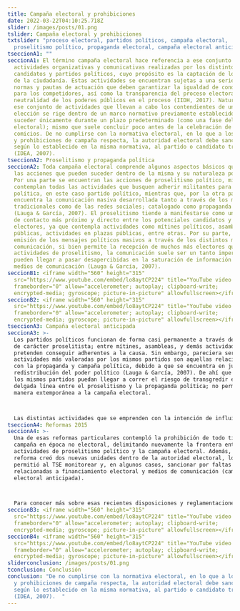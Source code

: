 ```yaml
---
title: Campaña electoral y prohibiciones
date: 2022-03-22T04:10:25.718Z
slider: /images/posts/01.png
tslider: Campaña electoral y prohibiciones
txtslider: "proceso electoral, partidos políticos, campaña electoral,
  proselitismo político, propaganda electoral, campaña electoral anticipada "
tseccionA1: ""
seccionA1: El término campaña electoral hace referencia a ese conjunto de
  actividades organizativas y comunicativas realizadas por los distintos
  candidatos y partidos políticos, cuyo propósito es la captación de los votos
  de la ciudadanía. Estas actividades se encuentran sujetas a una serie de
  normas y pautas de actuación que deben garantizar la igualdad de condiciones
  para los competidores, así como la transparencia del proceso electoral y la
  neutralidad de los poderes públicos en el proceso (IIDH, 2017). Naturalmente,
  ese conjunto de actividades que llevan a cabo los contendientes de una
  elección se rige dentro de un marco normativo previamente establecido y puede
  suceder únicamente durante un plazo predeterminado (como una fase del proceso
  electoral); mismo que suele concluir poco antes de la celebración de los
  comicios. De no cumplirse con la normativa electoral, en lo que a los tiempos
  y prohibiciones de campaña respecta, la autoridad electoral debe sancionar,
  según lo establecido en la misma normativa, al partido o candidato transgresor
  (IDEA, 2007).
tseccionA2: Proselitismo y propaganda política
seccionA2: Toda campaña electoral comprende algunos aspectos básicos que definen
  las acciones que pueden suceder dentro de la misma y su naturaleza política.
  Por una parte se encuentran las acciones de proselitismo político, mismas que
  contemplan todas las actividades que busquen adherir militantes para la causa
  política, en este caso partido político, mientras que, por la otra parte, se
  encuentra la comunicación masiva desarrollada tanto a través de los medios
  tradicionales como de las redes sociales; catalogado como propaganda política
  (Lauga & García, 2007). El proselitismo tiende a manifestarse como un momento
  de contacto más próximo y directo entre los potenciales candidatos y los
  electores, ya que contempla actividades como mítines políticos, asambleas
  públicas, actividades en plazas públicas, entre otras. Por su parte, la
  emisión de los mensajes políticos masivos a través de los distintos medios de
  comunicación, si bien permite la recepción de muchos más electores que las
  actividades de proselitismo, la comunicación suele ser un tanto impersonal y
  pueden llegar a pasar desapercibidas en la saturación de información por los
  medios de comunicación (Lauga & García, 2007).
seccionB1: <iframe width="560" height="315"
  src="https://www.youtube.com/embed/lo8aytCP224" title="YouTube video player"
  frameborder="0" allow="accelerometer; autoplay; clipboard-write;
  encrypted-media; gyroscope; picture-in-picture" allowfullscreen></iframe>
seccionB2: <iframe width="560" height="315"
  src="https://www.youtube.com/embed/lo8aytCP224" title="YouTube video player"
  frameborder="0" allow="accelerometer; autoplay; clipboard-write;
  encrypted-media; gyroscope; picture-in-picture" allowfullscreen></iframe>
tseccionA3: Campaña electoral anticipada
seccionA3: >-
  Los partidos políticos funcionan de forma casi permanente a través de acciones
  de carácter proselitista; entre mítines, asambleas, y demás actividades que
  pretenden conseguir adherentes a la causa. Sin embargo, pareciera ser que las
  actividades más valoradas por los mismos partidos son aquellas relacionadas
  con la propaganda y campaña política, debido a que se encuentra en juego la
  redistribución del poder político (Lauga & García, 2007). De ahí que a veces
  los mismos partidos puedan llegar a correr el riesgo de transgredir esa
  delgada línea entre el proselitismo y la propaganda política; no permitida de
  manera extemporánea a la campaña electoral. 



  Las distintas actividades que se emprenden con la intención de influir en las preferencias políticas de los ciudadanos para inclinarse por futuras opciones políticas, fuera del plazo establecido por la legislación electoral, es lo que se cataloga como campaña electoral anticipada. Los plazos permitidos para realizar campaña o propaganda electoral varían según los distintos países; en algunos inicia al realizarse la convocatoria oficial a las elecciones mientras que en otros se permite únicamente durante una temporalidad definida explícitamente por la ley electoral. En cualquier caso, todo tipo de campaña electoral anticipada se encuentra prohibida y debe ser sancionada por la autoridad electoral pertinente, en aras de garantizar la equidad e igualdad de oportunidades para los distintos partidos y candidatos en los comicios electorales (IIDH, 2017).
tseccionA4: Reformas 2015
seccionA4: >-
  Una de esas reformas particulares contempló la prohibición de todo tipo de
  campaña en época no electoral, delimitando nuevamente la frontera entre las
  actividades de proselitismo político y la campaña electoral. Además, la
  reforma creó dos nuevas unidades dentro de la autoridad electoral, lo que le
  permitió al TSE monitorear y, en algunos casos, sancionar por faltas
  relacionadas a financiamiento electoral y medios de comunicación (campaña
  electoral anticipada). 



  Para conocer más sobre esas recientes disposiciones y reglamentaciones sobre la propaganda electoral, así como la delimitación de actividades permitidas de proselitismo político ingresa a:  http://semaforoelectoral.gt/
seccionB3: <iframe width="560" height="315"
  src="https://www.youtube.com/embed/lo8aytCP224" title="YouTube video player"
  frameborder="0" allow="accelerometer; autoplay; clipboard-write;
  encrypted-media; gyroscope; picture-in-picture" allowfullscreen></iframe>
seccionB4: <iframe width="560" height="315"
  src="https://www.youtube.com/embed/lo8aytCP224" title="YouTube video player"
  frameborder="0" allow="accelerometer; autoplay; clipboard-write;
  encrypted-media; gyroscope; picture-in-picture" allowfullscreen></iframe>
sliderconclusion: /images/posts/01.png
tconclusion: Conclusión
conclusion: "De no cumplirse con la normativa electoral, en lo que a los tiempos
  y prohibiciones de campaña respecta, la autoridad electoral debe sancionar,
  según lo establecido en la misma normativa, al partido o candidato transgresor
  (IDEA, 2007).  "
---
```


